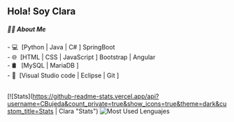 
<h2> Hola! Soy Clara </h2>
<h5> 👩‍💻 About Me </h5>
- 💻&nbsp;  [Python | Java | C# ]  SpringBoot </br>
- 🌐&nbsp;  [HTML | CSS | JavaScript ] Bootstrap | Angular</br>
- 🛢 &nbsp;  [MySQL | MariaDB ]</br>
- 🔧&nbsp;  [Visual Studio code | Eclipse | Git ]</br>
</br>

[![Stats](https://github-readme-stats.vercel.app/api?username=CBujeda&count_private=true&show_icons=true&theme=dark&custom_title=Stats | Clara "Stats")
![Most Used Lenguajes](https://github-readme-stats.vercel.app/api/top-langs/?username=CBujeda&layout=compact&text_color=daf7dc&bg_color=151515 "Most Used Lenguajes")


<!---
- 👋 Hi, I’m @CBujeda
- 👀 I’m interested in ...
- 🌱 I’m currently learning ...
- 💞️ I’m looking to collaborate on ...
- 📫 How to reach me ...
CBujeda/CBujeda is a ✨ special ✨ repository because its `README.md` (this file) appears on your GitHub profile.
You can click the Preview link to take a look at your changes.
--->
